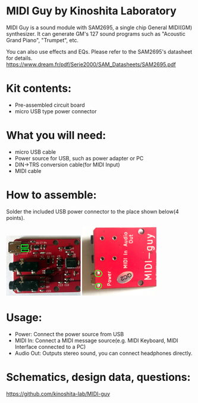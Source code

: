 # MIDI Guy by Kinoshita Laboratory
MIDI Guy is a sound module with SAM2695, a single chip General MIDI(GM) synthesizer.
It can generate GM's 127 sound programs such as "Acoustic Grand Piano", "Trumpet", etc.

You can also use effects and EQs. Please refer to the SAM2695's datasheet for details.
https://www.dream.fr/pdf/Serie2000/SAM_Datasheets/SAM2695.pdf

# Kit contents:
- Pre-assembled circuit board
- micro USB type power connector

# What you will need:
- micro USB cable
- Power source for USB, such as power adapter or PC
- DIN->TRS conversion cable(for MIDI Input)
- MIDI cable

# How to assemble:
Solder the included USB power connector to the place shown below(4 points).

![from top](./solder_top_s.jpg)
![from bottom](./solder_bottom_s.jpg )

# Usage:
- Power: Connect the power source from USB
- MIDI In: Connect a MIDI message source(e.g. MIDI Keyboard, MIDI Interface connected to a PC)
- Audio Out: Outputs stereo sound, you can connect headphones directly.


# Schematics, design data, questions:
https://github.com/kinoshita-lab/MIDI-guy




